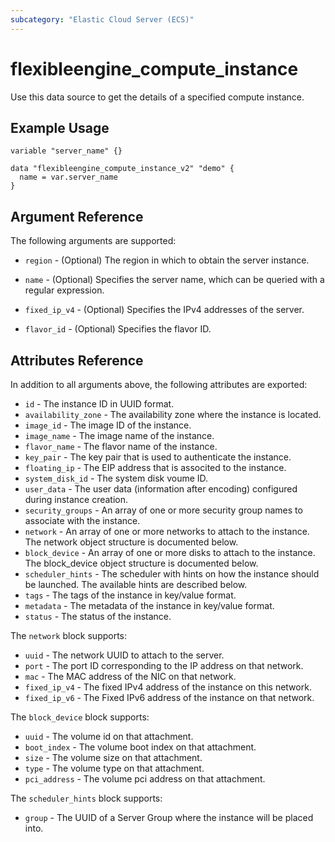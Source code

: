 ```yaml
---
subcategory: "Elastic Cloud Server (ECS)"
---
```


# flexibleengine\_compute\_instance

Use this data source to get the details of a specified compute instance.

## Example Usage

```hcl
variable "server_name" {}

data "flexibleengine_compute_instance_v2" "demo" {
  name = var.server_name
}
```

## Argument Reference

The following arguments are supported:

* `region` - (Optional) The region in which to obtain the server instance.

* `name` - (Optional) Specifies the server name, which can be queried with a regular expression.

* `fixed_ip_v4` - (Optional)  Specifies the IPv4 addresses of the server.

* `flavor_id` - (Optional) Specifies the flavor ID.

## Attributes Reference

In addition to all arguments above, the following attributes are exported:

* `id` - The instance ID in UUID format.
* `availability_zone` - The availability zone where the instance is located.
* `image_id` - The image ID of the instance.
* `image_name` - The image name of the instance.
* `flavor_name` - The flavor name of the instance.
* `key_pair` - The key pair that is used to authenticate the instance.
* `floating_ip` - The EIP address that is associted to the instance.
* `system_disk_id` - The system disk voume ID.
* `user_data` -  The user data (information after encoding) configured during instance creation.
* `security_groups` - An array of one or more security group names
    to associate with the instance.
* `network` - An array of one or more networks to attach to the instance.
    The network object structure is documented below.
* `block_device` - An array of one or more disks to attach to the instance.
    The block_device object structure is documented below.
* `scheduler_hints` - The scheduler with hints on how the instance should be launched.
    The available hints are described below.
* `tags` - The tags of the instance in key/value format.
* `metadata` - The metadata of the instance in key/value format.
* `status` - The status of the instance.

The `network` block supports:

* `uuid` - The network UUID to attach to the server.
* `port` - The port ID corresponding to the IP address on that network.
* `mac` - The MAC address of the NIC on that network.
* `fixed_ip_v4` - The fixed IPv4 address of the instance on this network.
* `fixed_ip_v6` - The Fixed IPv6 address of the instance on that network.

The `block_device` block supports:

* `uuid` - The volume id on that attachment.
* `boot_index` - The volume boot index on that attachment.
* `size` - The volume size on that attachment.
* `type` - The volume type on that attachment.
* `pci_address` - The volume pci address on that attachment.

The `scheduler_hints` block supports:

* `group` - The UUID of a Server Group where the instance will be placed into.
